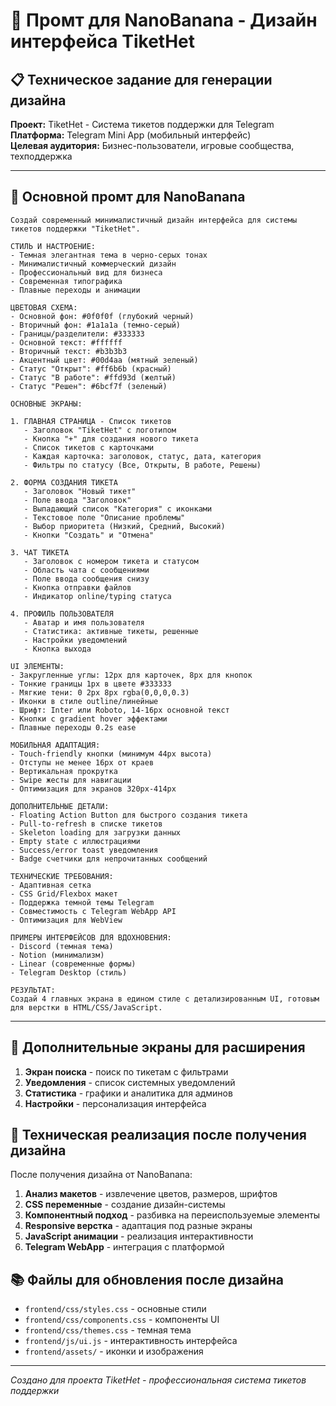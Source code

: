 # 🎨 Промт для NanoBanana - Дизайн интерфейса TiketHet

## 📋 Техническое задание для генерации дизайна

**Проект:** TiketHet - Система тикетов поддержки для Telegram  
**Платформа:** Telegram Mini App (мобильный интерфейс)  
**Целевая аудитория:** Бизнес-пользователи, игровые сообщества, техподдержка  

---

## 🎯 Основной промт для NanoBanana

```
Создай современный минималистичный дизайн интерфейса для системы тикетов поддержки "TiketHet".

СТИЛЬ И НАСТРОЕНИЕ:
- Темная элегантная тема в черно-серых тонах
- Минималистичный коммерческий дизайн
- Профессиональный вид для бизнеса
- Современная типографика
- Плавные переходы и анимации

ЦВЕТОВАЯ СХЕМА:
- Основной фон: #0f0f0f (глубокий черный)
- Вторичный фон: #1a1a1a (темно-серый)  
- Границы/разделители: #333333
- Основной текст: #ffffff
- Вторичный текст: #b3b3b3
- Акцентный цвет: #00d4aa (мятный зеленый)
- Статус "Открыт": #ff6b6b (красный)
- Статус "В работе": #ffd93d (желтый)
- Статус "Решен": #6bcf7f (зеленый)

ОСНОВНЫЕ ЭКРАНЫ:

1. ГЛАВНАЯ СТРАНИЦА - Список тикетов
   - Заголовок "TiketHet" с логотипом
   - Кнопка "+" для создания нового тикета
   - Список тикетов с карточками
   - Каждая карточка: заголовок, статус, дата, категория
   - Фильтры по статусу (Все, Открыты, В работе, Решены)

2. ФОРМА СОЗДАНИЯ ТИКЕТА
   - Заголовок "Новый тикет"
   - Поле ввода "Заголовок"
   - Выпадающий список "Категория" с иконками
   - Текстовое поле "Описание проблемы"
   - Выбор приоритета (Низкий, Средний, Высокий)
   - Кнопки "Создать" и "Отмена"

3. ЧАТ ТИКЕТА
   - Заголовок с номером тикета и статусом
   - Область чата с сообщениями
   - Поле ввода сообщения снизу
   - Кнопка отправки файлов
   - Индикатор online/typing статуса

4. ПРОФИЛЬ ПОЛЬЗОВАТЕЛЯ
   - Аватар и имя пользователя
   - Статистика: активные тикеты, решенные
   - Настройки уведомлений
   - Кнопка выхода

UI ЭЛЕМЕНТЫ:
- Закругленные углы: 12px для карточек, 8px для кнопок
- Тонкие границы 1px в цвете #333333
- Мягкие тени: 0 2px 8px rgba(0,0,0,0.3)
- Иконки в стиле outline/линейные
- Шрифт: Inter или Roboto, 14-16px основной текст
- Кнопки с gradient hover эффектами
- Плавные переходы 0.2s ease

МОБИЛЬНАЯ АДАПТАЦИЯ:
- Touch-friendly кнопки (минимум 44px высота)
- Отступы не менее 16px от краев
- Вертикальная прокрутка
- Swipe жесты для навигации
- Оптимизация для экранов 320px-414px

ДОПОЛНИТЕЛЬНЫЕ ДЕТАЛИ:
- Floating Action Button для быстрого создания тикета
- Pull-to-refresh в списке тикетов
- Skeleton loading для загрузки данных
- Empty state с иллюстрациями
- Success/error toast уведомления
- Badge счетчики для непрочитанных сообщений

ТЕХНИЧЕСКИЕ ТРЕБОВАНИЯ:
- Адаптивная сетка
- CSS Grid/Flexbox макет
- Поддержка темной темы Telegram
- Совместимость с Telegram WebApp API
- Оптимизация для WebView

ПРИМЕРЫ ИНТЕРФЕЙСОВ ДЛЯ ВДОХНОВЕНИЯ:
- Discord (темная тема)
- Notion (минимализм)
- Linear (современные формы)
- Telegram Desktop (стиль)

РЕЗУЛЬТАТ: 
Создай 4 главных экрана в едином стиле с детализированным UI, готовым для верстки в HTML/CSS/JavaScript.
```

---

## 📱 Дополнительные экраны для расширения

1. **Экран поиска** - поиск по тикетам с фильтрами
2. **Уведомления** - список системных уведомлений  
3. **Статистика** - графики и аналитика для админов
4. **Настройки** - персонализация интерфейса

## 🔧 Техническая реализация после получения дизайна

После получения дизайна от NanoBanana:

1. **Анализ макетов** - извлечение цветов, размеров, шрифтов
2. **CSS переменные** - создание дизайн-системы
3. **Компонентный подход** - разбивка на переиспользуемые элементы
4. **Responsive верстка** - адаптация под разные экраны
5. **JavaScript анимации** - реализация интерактивности
6. **Telegram WebApp** - интеграция с платформой

## 📚 Файлы для обновления после дизайна

- `frontend/css/styles.css` - основные стили
- `frontend/css/components.css` - компоненты UI
- `frontend/css/themes.css` - темная тема
- `frontend/js/ui.js` - интерактивность интерфейса
- `frontend/assets/` - иконки и изображения

---

*Создано для проекта TiketHet - профессиональная система тикетов поддержки*